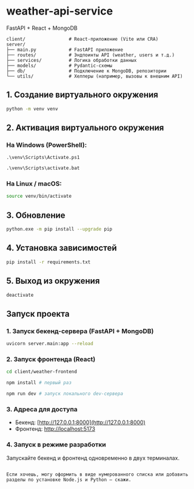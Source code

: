 # weather-api-service
FastAPI + React + MongoDB
```
client/                # React-приложение (Vite или CRA)
server/
├── main.py            # FastAPI приложение
├── routes/            # Эндпоинты API (weather, users и т.д.)
├── services/          # Логика обработки данных
├── models/            # Pydantic-схемы
├── db/                # Подключение к MongoDB, репозитории
└── utils/             # Хелперы (например, вызовы к внешним API)
```

## 1. Создание виртуального окружения
```bash
python -m venv venv
```

## 2. Активация виртуального окружения

### На Windows (PowerShell):
```shell
.\venv\Scripts\Activate.ps1
```
```cmd
.\venv\Scripts\activate.bat
```

### На Linux / macOS:

```bash
source venv/bin/activate
```

## 3. Обновление
```bash
python.exe -m pip install --upgrade pip
```

## 4. Установка зависимостей
```bash
pip install -r requirements.txt
```

## 5. Выход из окружения

```bash
deactivate
```


## Запуск проекта

### 1. Запуск бекенд-сервера (FastAPI + MongoDB)

```bash
uvicorn server.main:app --reload
```

### 2. Запуск фронтенда (React)
```bash
cd client/weather-frontend
```

```bash
npm install # первый раз
```


```bash
npm run dev # запуск локального dev-сервера
```

### 3. Адреса для доступа

* Бекенд: [http://127.0.0.1:8000](http://127.0.0.1:8000)
* Фронтенд: [http://localhost:5173](http://localhost:5173)

### 4. Запуск в режиме разработки

Запускайте бекенд и фронтенд одновременно в двух терминалах.

```

Если хочешь, могу оформить в виде нумерованного списка или добавить разделы по установке Node.js и Python — скажи.
```
